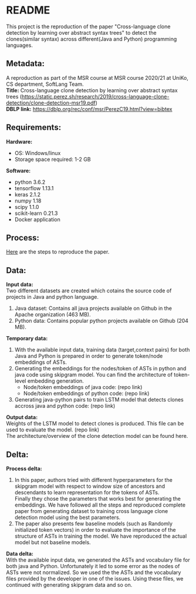 
# README

This project is the reproduction of the paper "Cross-language clone detection by
learning over abstract syntax trees" to detect the clones(similar syntax) across different(Java and Python) programming languages. 


## Metadata: <br />
A reproduction as part of the MSR course at MSR course 2020/21 at UniKo, CS department, SoftLang Team. <br />
**Title:** Cross-language clone detection by learning over abstract syntax trees (https://static.perez.sh/research/2019/cross-language-clone-detection/clone-detection-msr19.pdf)<br />
**DBLP link:** https://dblp.org/rec/conf/msr/PerezC19.html?view=bibtex <br />


## Requirements: <br />
**Hardware:** <br />
* OS: Windows/linux <br />
* Storage space required: 1-2 GB <br />

**Software:** <br />
* python 3.6.2 <br />
* tensorflow 1.13.1 <br />
* keras 2.1.2 <br />
* numpy 1.18 <br />
* scipy 1.1.0 <br />
* scikit-learn 0.21.3 <br />
* Docker application <br />

## Process: <br />
[Here][1] are the steps to reproduce the paper. <br />

## Data: <br />
**Input data:** <br />
Two different datasets are created which cotains the source code of projects in Java and python language. <br />
1. Java dataset: Contains all java projects available on Github in the Apache organization (463 MB). <br />
2. Python data: Contains popular python projects available on Github (204 MB). <br />


**Temporary data:** <br />
1. With the available input data, training data (target,context pairs) for both Java and Python is prepared in order to generate token/node embeddings of ASTs. <br />
2. Generating the embeddings for the nodes/token of ASTs in python and java code using skipgram model. You can find the architecture of token-level embedding generation. <br />
    * Node/token embeddings of java code: (repo link) <br />
    * Node/token embeddings of python code: (repo link)<br />
3. Generating java-python pairs to train LSTM model that detects clones accross java and python code: (repo link)<br />

**Output data:**<br />
Weights of the LSTM model to detect clones is produced. This file can be used to evaluate the model. (repo link)<br />
The architecture/overview of the clone detection model can be found here.<br />


## Delta:<br />
**Process delta:** <br />
1. In this paper, authors tried with different hyperparameters for the skipgram model with respect to window size of ancestors and descendants to learn representation for the tokens of ASTs.<br />
Finally they chose the parameters that works best for generating the embeddings. We have followed all the steps and reproduced complete paper from generating dataset to  training cross language clone detection model using the best parameters.<br />
2. The paper also presents few baseline models (such as Randomly initialized token vectors) in order to evaluate the importance of the structure of ASTs in training the model. We have reproduced the actual model but not baseline models.<br />

**Data delta:** <br />
With the available input data, we generated the ASTs and vocabulary file for both java and Python. Unfortunately it led to some error as the nodes of ASTs were not normalized. So we 
used the the ASTs and the vocabulary files provided by the developer in one of the issues. Using these files, we continued with generating skipgram data and so on.

[1]: https://github.com/nagaraj-bahubali/Cross-Language-Clone-Detection/blob/master/doc/README.md
